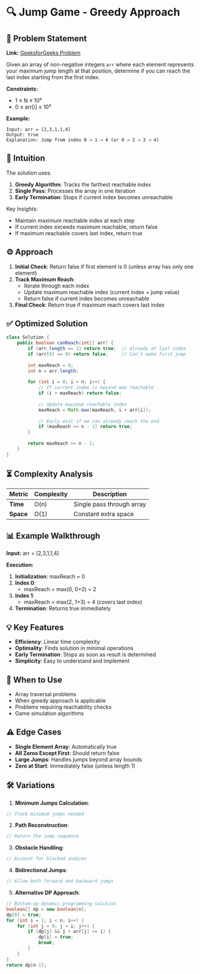# 🔍 Jump Game - Greedy Approach

## 📜 Problem Statement
**Link:** [GeeksforGeeks Problem](https://www.geeksforgeeks.org/problems/jump-game/1?page=3&company=Google&sortBy=latest)

Given an array of non-negative integers `arr` where each element represents your maximum jump length at that position, determine if you can reach the last index starting from the first index.

**Constraints:**
- 1 ≤ N ≤ 10⁵
- 0 ≤ arr[i] ≤ 10⁵

**Example:**
```text
Input: arr = [2,3,1,1,4]
Output: true
Explanation: Jump from index 0 → 1 → 4 (or 0 → 2 → 3 → 4)
```

## 🧠 Intuition
The solution uses:
1. **Greedy Algorithm**: Tracks the farthest reachable index
2. **Single Pass**: Processes the array in one iteration
3. **Early Termination**: Stops if current index becomes unreachable

Key Insights:
- Maintain maximum reachable index at each step
- If current index exceeds maximum reachable, return false
- If maximum reachable covers last index, return true

## ⚙️ Approach
1. **Initial Check**: Return false if first element is 0 (unless array has only one element)
2. **Track Maximum Reach**:
   - Iterate through each index
   - Update maximum reachable index (current index + jump value)
   - Return false if current index becomes unreachable
3. **Final Check**: Return true if maximum reach covers last index

## ✅ Optimized Solution
```java
class Solution {
    public boolean canReach(int[] arr) {
        if (arr.length == 1) return true;  // Already at last index
        if (arr[0] == 0) return false;     // Can't make first jump
        
        int maxReach = 0;
        int n = arr.length;
        
        for (int i = 0; i < n; i++) {
            // If current index is beyond max reachable
            if (i > maxReach) return false;
            
            // Update maximum reachable index
            maxReach = Math.max(maxReach, i + arr[i]);
            
            // Early exit if we can already reach the end
            if (maxReach >= n - 1) return true;
        }
        
        return maxReach >= n - 1;
    }
}
```

## ⏳ Complexity Analysis
| Metric          | Complexity | Description |
|-----------------|------------|-------------|
| **Time**        | O(n)       | Single pass through array |
| **Space**       | O(1)       | Constant extra space |

## 📊 Example Walkthrough
**Input:** arr = [2,3,1,1,4]

**Execution:**
1. **Initialization**: maxReach = 0
2. **Index 0**: 
   - maxReach = max(0, 0+2) = 2
3. **Index 1**: 
   - maxReach = max(2, 1+3) = 4 (covers last index)
4. **Termination**: Returns true immediately

## 💡 Key Features
- **Efficiency**: Linear time complexity
- **Optimality**: Finds solution in minimal operations
- **Early Termination**: Stops as soon as result is determined
- **Simplicity**: Easy to understand and implement

## 🚀 When to Use
- Array traversal problems
- When greedy approach is applicable
- Problems requiring reachability checks
- Game simulation algorithms

## ⚠️ Edge Cases
- **Single Element Array**: Automatically true
- **All Zeros Except First**: Should return false
- **Large Jumps**: Handles jumps beyond array bounds
- **Zero at Start**: Immediately false (unless length 1)

## 🛠 Variations
1. **Minimum Jumps Calculation**:
```java
// Track minimum jumps needed
```

2. **Path Reconstruction**:
```java
// Return the jump sequence
```

3. **Obstacle Handling**:
```java
// Account for blocked indices
```

4. **Bidirectional Jumps**:
```java
// Allow both forward and backward jumps
```

5. **Alternative DP Approach**:
```java
// Bottom-up dynamic programming solution
boolean[] dp = new boolean[n];
dp[0] = true;
for (int i = 1; i < n; i++) {
    for (int j = 0; j < i; j++) {
        if (dp[j] && j + arr[j] >= i) {
            dp[i] = true;
            break;
        }
    }
}
return dp[n-1];
```